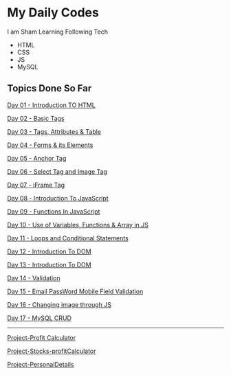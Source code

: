 # My Daily  Codes
I am Sham Learning Following Tech
- HTML
- CSS 
- JS
- MySQL

## Topics Done So Far
[Day 01 - Introduction TO HTML](Day01.html)

[Day 02 - Basic Tags](Day02.html)

[Day 03 - Tags, Attributes & Table](Day03.html)

[Day 04 - Forms & its Elements](Day04.html)

[Day 05 - Anchor Tag](Day05.html)

[Day 06 - Select Tag and Image Tag](Day06.html)

[Day 07 - iFrame Tag](Day07.html)

[Day 08 - Introduction To JavaScript](Day08.html)

[Day 09 - Functions In JavaScript](Day09.html)

[Day 10 - Use of Variables, Functions & Array in JS](Day10.html)

[Day 11 - Loops and Conditional Statements](Day11.html)

[Day 12 - Introduction To DOM](Day12.html)

[Day 13 - Introduction To DOM](Day13.html)

[Day 14 -  Validation](Day14.html)

[Day 15 - Email PassWord Mobile Field Validation](Day15.html)

[Day 16 - Changing image through JS](Day16.html)

[Day 17 - MySQL CRUD](Day17.html)

<hr>

[Project-Profit Calculator](ProfitCalculator.html)

[Project-Stocks-profitCalculator](Stocks-ProfitCalculator.html)

[Project-PersonalDetails](PersonalDetails.html)



